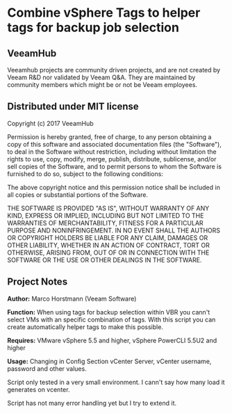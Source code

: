# Combine vSphere Tags to helper tags for backup job selection
## VeeamHub
Veeamhub projects are community driven projects, and are not created by Veeam R&D nor validated by Veeam Q&A. They are maintained by community members which might be or not be Veeam employees. 

## Distributed under MIT license
Copyright (c) 2017 VeeamHub

Permission is hereby granted, free of charge, to any person obtaining a copy of this software and associated documentation files (the "Software"), to deal in the Software without restriction, including without limitation the rights to use, copy, modify, merge, publish, distribute, sublicense, and/or sell copies of the Software, and to permit persons to whom the Software is furnished to do so, subject to the following conditions:

The above copyright notice and this permission notice shall be included in all copies or substantial portions of the Software.

THE SOFTWARE IS PROVIDED "AS IS", WITHOUT WARRANTY OF ANY KIND, EXPRESS OR IMPLIED, INCLUDING BUT NOT LIMITED TO THE WARRANTIES OF MERCHANTABILITY, FITNESS FOR A PARTICULAR PURPOSE AND NONINFRINGEMENT. IN NO EVENT SHALL THE AUTHORS OR COPYRIGHT HOLDERS BE LIABLE FOR ANY CLAIM, DAMAGES OR OTHER LIABILITY, WHETHER IN AN ACTION OF CONTRACT, TORT OR OTHERWISE, ARISING FROM, OUT OF OR IN CONNECTION WITH THE SOFTWARE OR THE USE OR OTHER DEALINGS IN THE SOFTWARE.

## Project Notes
**Author:** Marco Horstmann (Veeam Software)

**Function:** When using tags for backup selection within VBR you cann't select VMs with an specific combination of tags. With this script you can create automatically helper tags to make this possible.

**Requires:** VMware vSphere 5.5 and higher, vSphere PowerCLI 5.5U2 and higher

**Usage:** Changing in Config Section vCenter Server, vCenter username, password and other values.

Script only tested in a very small environment. I cann't say how many load it generates on vcenter.

Script has not many error handling yet but I try to extend it.